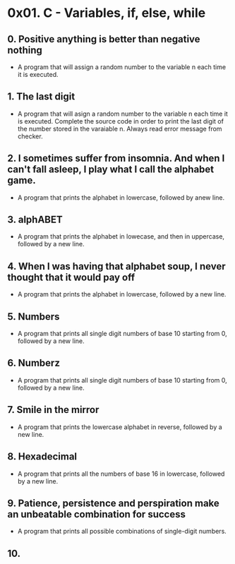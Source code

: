 # 0x01. C - Variables, if, else, while
## 0. Positive anything is better than negative nothing
* A program that will assign a random number to the variable n each time it is executed.
## 1. The last digit
* A program that will asign a random number to the variable n each time it is executed. Complete the source code in order to print the last digit of the number stored in the varaiable n. Always read error message from checker.
## 2. I sometimes suffer from insomnia. And when I can't fall asleep, I play what I call the alphabet game.
* A program that prints the alphabet in lowercase, followed by anew line.
## 3. alphABET
* A program that prints the alphabet in lowecase, and then in uppercase, followed by a new line.
## 4. When I was having that alphabet soup, I never thought that it would pay off
* A program that prints the alphabet in lowercase, followed by a new line.
## 5. Numbers
* A program that prints all single digit numbers of base 10 starting from 0, followed by a new line.
## 6. Numberz
* A program that prints all single digit numbers of base 10 starting from 0, followed by a new line.
## 7. Smile in the mirror
* A program that prints the lowercase alphabet in reverse, followed by a new line.
## 8. Hexadecimal
* A program that prints all the numbers of base 16 in lowercase, followed by a new line.
## 9. Patience, persistence and perspiration make an unbeatable combination for success
* A program that prints all possible combinations of single-digit numbers.
## 10.


